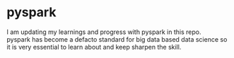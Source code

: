 # pyspark
I am updating my learnings and progress with pyspark in this repo.  
pyspark has become a defacto standard for big data based data science so it is very essential to learn about and keep sharpen the skill.
